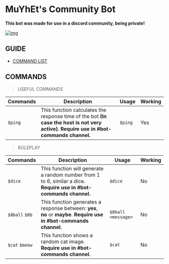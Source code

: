 # MuYhEt's Community Bot
**This bot was made for use in a discord community, being private!**

[![img][img]](https://discord.gg/Tn9dbKT)

## GUIDE
- [COMMAND LIST](#commands)

## COMMANDS
> USEFUL COMMANDS

Commands | Description | Usage | Working
---------|-------------|-------|---------
`$ping` | This function calculates the response time of the bot **(In case the host is not very active)**. **Require use in #bot-commands channel.** | `$ping`| Yes


>ROLEPLAY

Commands | Description | Usage | Working
---------|-------------|-------|---------
`$dice` | This function will generate a random number from 1 to 6, similar a dice. **Require use in #bot-commands channel.** | `$dice` | No
`$8ball` `$8b` | This function generates a response between: **yes**, **no** or **maybe**. **Require use in #bot-commands channel.** | `$8ball <message>` | No
`$cat` `$meow` | This function shows a random cat image. **Require use in #bot-commands channel.** | `$cat` | No

[img]: https://cdn.discordapp.com/attachments/359090812723658783/376457929097740289/Join_Discord.png

